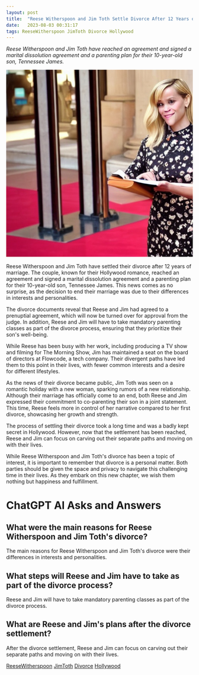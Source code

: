 ```yaml
---
layout: post
title:  "Reese Witherspoon and Jim Toth Settle Divorce After 12 Years of Marriage"
date:   2023-08-03 00:31:17 
tags: ReeseWitherspoon JimToth Divorce Hollywood
---
```

*Reese Witherspoon and Jim Toth have reached an agreement and signed a marital dissolution agreement and a parenting plan for their 10-year-old son, Tennessee James.*

![Reese Witherspoon, signing divorce papers resolute prenuptial agreement on the courthouse that has marble pillars](/assets/a621bef2-203c-4be0-ba02-7a14997f0732.jpg "Reese Witherspoon and Jim Toth Settle Divorce After 12 Years of Marriage")

Reese Witherspoon and Jim Toth have settled their divorce after 12 years of marriage. The couple, known for their Hollywood romance, reached an agreement and signed a marital dissolution agreement and a parenting plan for their 10-year-old son, Tennessee James. This news comes as no surprise, as the decision to end their marriage was due to their differences in interests and personalities.

The divorce documents reveal that Reese and Jim had agreed to a prenuptial agreement, which will now be turned over for approval from the judge. In addition, Reese and Jim will have to take mandatory parenting classes as part of the divorce process, ensuring that they prioritize their son's well-being.

While Reese has been busy with her work, including producing a TV show and filming for The Morning Show, Jim has maintained a seat on the board of directors at Flowcode, a tech company. Their divergent paths have led them to this point in their lives, with fewer common interests and a desire for different lifestyles.

As the news of their divorce became public, Jim Toth was seen on a romantic holiday with a new woman, sparking rumors of a new relationship. Although their marriage has officially come to an end, both Reese and Jim expressed their commitment to co-parenting their son in a joint statement. This time, Reese feels more in control of her narrative compared to her first divorce, showcasing her growth and strength.

The process of settling their divorce took a long time and was a badly kept secret in Hollywood. However, now that the settlement has been reached, Reese and Jim can focus on carving out their separate paths and moving on with their lives.

While Reese Witherspoon and Jim Toth's divorce has been a topic of interest, it is important to remember that divorce is a personal matter. Both parties should be given the space and privacy to navigate this challenging time in their lives. As they embark on this new chapter, we wish them nothing but happiness and fulfillment.


# ChatGPT AI Asks and Answers
## What were the main reasons for Reese Witherspoon and Jim Toth's divorce?
The main reasons for Reese Witherspoon and Jim Toth's divorce were their differences in interests and personalities.

## What steps will Reese and Jim have to take as part of the divorce process?
Reese and Jim will have to take mandatory parenting classes as part of the divorce process.

## What are Reese and Jim's plans after the divorce settlement?
After the divorce settlement, Reese and Jim can focus on carving out their separate paths and moving on with their lives.


[ReeseWitherspoon](/tags/ReeseWitherspoon) [JimToth](/tags/JimToth) [Divorce](/tags/Divorce) [Hollywood](/tags/Hollywood)